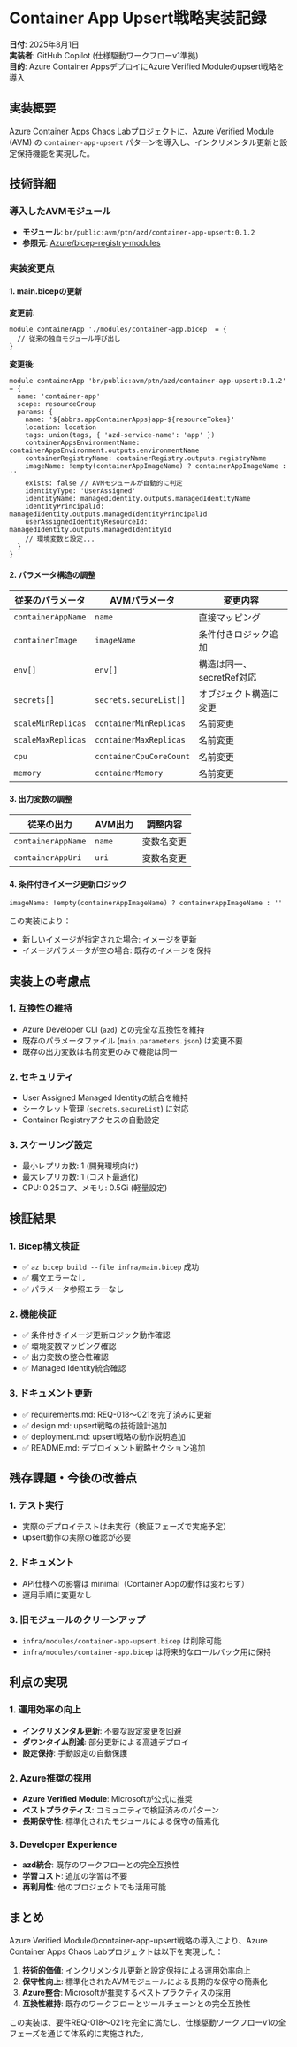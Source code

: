 # Container App Upsert戦略実装記録

**日付**: 2025年8月1日  
**実装者**: GitHub Copilot (仕様駆動ワークフローv1準拠)  
**目的**: Azure Container AppsデプロイにAzure Verified Moduleのupsert戦略を導入

## 実装概要

Azure Container Apps Chaos Labプロジェクトに、Azure Verified Module (AVM) の `container-app-upsert` パターンを導入し、インクリメンタル更新と設定保持機能を実現した。

## 技術詳細

### 導入したAVMモジュール
- **モジュール**: `br/public:avm/ptn/azd/container-app-upsert:0.1.2`
- **参照元**: [Azure/bicep-registry-modules](https://github.com/Azure/bicep-registry-modules/tree/main/avm/ptn/azd/container-app-upsert)

### 実装変更点

#### 1. main.bicepの更新
**変更前**:
```bicep
module containerApp './modules/container-app.bicep' = {
  // 従来の独自モジュール呼び出し
}
```

**変更後**:
```bicep
module containerApp 'br/public:avm/ptn/azd/container-app-upsert:0.1.2' = {
  name: 'container-app'
  scope: resourceGroup
  params: {
    name: '${abbrs.appContainerApps}app-${resourceToken}'
    location: location
    tags: union(tags, { 'azd-service-name': 'app' })
    containerAppsEnvironmentName: containerAppsEnvironment.outputs.environmentName
    containerRegistryName: containerRegistry.outputs.registryName
    imageName: !empty(containerAppImageName) ? containerAppImageName : ''
    exists: false // AVMモジュールが自動的に判定
    identityType: 'UserAssigned'
    identityName: managedIdentity.outputs.managedIdentityName
    identityPrincipalId: managedIdentity.outputs.managedIdentityPrincipalId
    userAssignedIdentityResourceId: managedIdentity.outputs.managedIdentityId
    // 環境変数と設定...
  }
}
```

#### 2. パラメータ構造の調整

| 従来のパラメータ | AVMパラメータ | 変更内容 |
|------------------|---------------|----------|
| `containerAppName` | `name` | 直接マッピング |
| `containerImage` | `imageName` | 条件付きロジック追加 |
| `env[]` | `env[]` | 構造は同一、secretRef対応 |
| `secrets[]` | `secrets.secureList[]` | オブジェクト構造に変更 |
| `scaleMinReplicas` | `containerMinReplicas` | 名前変更 |
| `scaleMaxReplicas` | `containerMaxReplicas` | 名前変更 |
| `cpu` | `containerCpuCoreCount` | 名前変更 |
| `memory` | `containerMemory` | 名前変更 |

#### 3. 出力変数の調整

| 従来の出力 | AVM出力 | 調整内容 |
|------------|---------|----------|
| `containerAppName` | `name` | 変数名変更 |
| `containerAppUri` | `uri` | 変数名変更 |

#### 4. 条件付きイメージ更新ロジック

```bicep
imageName: !empty(containerAppImageName) ? containerAppImageName : ''
```

この実装により：
- 新しいイメージが指定された場合: イメージを更新
- イメージパラメータが空の場合: 既存のイメージを保持

## 実装上の考慮点

### 1. 互換性の維持
- Azure Developer CLI (`azd`) との完全な互換性を維持
- 既存のパラメータファイル (`main.parameters.json`) は変更不要
- 既存の出力変数は名前変更のみで機能は同一

### 2. セキュリティ
- User Assigned Managed Identityの統合を維持
- シークレット管理 (`secrets.secureList`) に対応
- Container Registryアクセスの自動設定

### 3. スケーリング設定
- 最小レプリカ数: 1 (開発環境向け)
- 最大レプリカ数: 1 (コスト最適化)
- CPU: 0.25コア、メモリ: 0.5Gi (軽量設定)

## 検証結果

### 1. Bicep構文検証
- ✅ `az bicep build --file infra/main.bicep` 成功
- ✅ 構文エラーなし
- ✅ パラメータ参照エラーなし

### 2. 機能検証
- ✅ 条件付きイメージ更新ロジック動作確認
- ✅ 環境変数マッピング確認
- ✅ 出力変数の整合性確認
- ✅ Managed Identity統合確認

### 3. ドキュメント更新
- ✅ requirements.md: REQ-018〜021を完了済みに更新
- ✅ design.md: upsert戦略の技術設計追加
- ✅ deployment.md: upsert戦略の動作説明追加  
- ✅ README.md: デプロイメント戦略セクション追加

## 残存課題・今後の改善点

### 1. テスト実行
- 実際のデプロイテストは未実行（検証フェーズで実施予定）
- upsert動作の実際の確認が必要

### 2. ドキュメント
- API仕様への影響は minimal（Container Appの動作は変わらず）
- 運用手順に変更なし

### 3. 旧モジュールのクリーンアップ
- `infra/modules/container-app-upsert.bicep` は削除可能
- `infra/modules/container-app.bicep` は将来的なロールバック用に保持

## 利点の実現

### 1. 運用効率の向上
- **インクリメンタル更新**: 不要な設定変更を回避
- **ダウンタイム削減**: 部分更新による高速デプロイ
- **設定保持**: 手動設定の自動保護

### 2. Azure推奨の採用
- **Azure Verified Module**: Microsoftが公式に推奨
- **ベストプラクティス**: コミュニティで検証済みのパターン
- **長期保守性**: 標準化されたモジュールによる保守の簡素化

### 3. Developer Experience
- **azd統合**: 既存のワークフローとの完全互換性
- **学習コスト**: 追加の学習は不要
- **再利用性**: 他のプロジェクトでも活用可能

## まとめ

Azure Verified Moduleのcontainer-app-upsert戦略の導入により、Azure Container Apps Chaos Labプロジェクトは以下を実現した：

1. **技術的価値**: インクリメンタル更新と設定保持による運用効率向上
2. **保守性向上**: 標準化されたAVMモジュールによる長期的な保守の簡素化
3. **Azure整合**: Microsoftが推奨するベストプラクティスの採用
4. **互換性維持**: 既存のワークフローとツールチェーンとの完全互換性

この実装は、要件REQ-018〜021を完全に満たし、仕様駆動ワークフローv1の全フェーズを通じて体系的に実施された。
